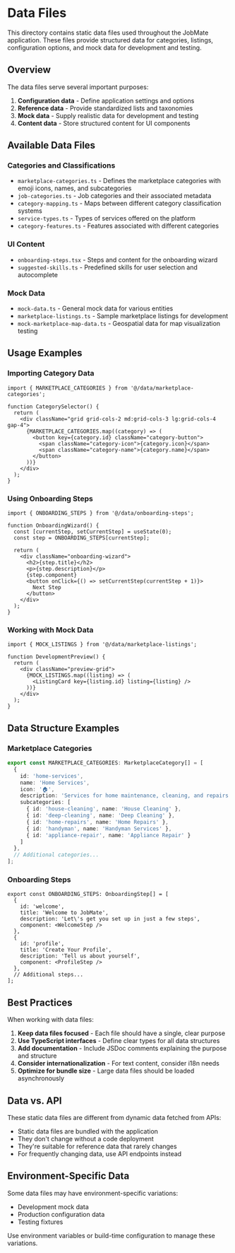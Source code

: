 # Data Files

This directory contains static data files used throughout the JobMate application. These files provide structured data for categories, listings, configuration options, and mock data for development and testing.

## Overview

The data files serve several important purposes:

1. **Configuration data** - Define application settings and options
2. **Reference data** - Provide standardized lists and taxonomies
3. **Mock data** - Supply realistic data for development and testing
4. **Content data** - Store structured content for UI components

## Available Data Files

### Categories and Classifications

- `marketplace-categories.ts` - Defines the marketplace categories with emoji icons, names, and subcategories
- `job-categories.ts` - Job categories and their associated metadata
- `category-mapping.ts` - Maps between different category classification systems
- `service-types.ts` - Types of services offered on the platform
- `category-features.ts` - Features associated with different categories

### UI Content

- `onboarding-steps.tsx` - Steps and content for the onboarding wizard
- `suggested-skills.ts` - Predefined skills for user selection and autocomplete

### Mock Data

- `mock-data.ts` - General mock data for various entities
- `marketplace-listings.ts` - Sample marketplace listings for development
- `mock-marketplace-map-data.ts` - Geospatial data for map visualization testing

## Usage Examples

### Importing Category Data

```tsx
import { MARKETPLACE_CATEGORIES } from '@/data/marketplace-categories';

function CategorySelector() {
  return (
    <div className="grid grid-cols-2 md:grid-cols-3 lg:grid-cols-4 gap-4">
      {MARKETPLACE_CATEGORIES.map((category) => (
        <button key={category.id} className="category-button">
          <span className="category-icon">{category.icon}</span>
          <span className="category-name">{category.name}</span>
        </button>
      ))}
    </div>
  );
}
```

### Using Onboarding Steps

```tsx
import { ONBOARDING_STEPS } from '@/data/onboarding-steps';

function OnboardingWizard() {
  const [currentStep, setCurrentStep] = useState(0);
  const step = ONBOARDING_STEPS[currentStep];
  
  return (
    <div className="onboarding-wizard">
      <h2>{step.title}</h2>
      <p>{step.description}</p>
      {step.component}
      <button onClick={() => setCurrentStep(currentStep + 1)}>
        Next Step
      </button>
    </div>
  );
}
```

### Working with Mock Data

```tsx
import { MOCK_LISTINGS } from '@/data/marketplace-listings';

function DevelopmentPreview() {
  return (
    <div className="preview-grid">
      {MOCK_LISTINGS.map((listing) => (
        <ListingCard key={listing.id} listing={listing} />
      ))}
    </div>
  );
}
```

## Data Structure Examples

### Marketplace Categories

```typescript
export const MARKETPLACE_CATEGORIES: MarketplaceCategory[] = [
  {
    id: 'home-services',
    name: 'Home Services',
    icon: '🏠',
    description: 'Services for home maintenance, cleaning, and repairs',
    subcategories: [
      { id: 'house-cleaning', name: 'House Cleaning' },
      { id: 'deep-cleaning', name: 'Deep Cleaning' },
      { id: 'home-repairs', name: 'Home Repairs' },
      { id: 'handyman', name: 'Handyman Services' },
      { id: 'appliance-repair', name: 'Appliance Repair' }
    ]
  },
  // Additional categories...
];
```

### Onboarding Steps

```tsx
export const ONBOARDING_STEPS: OnboardingStep[] = [
  {
    id: 'welcome',
    title: 'Welcome to JobMate',
    description: 'Let\'s get you set up in just a few steps',
    component: <WelcomeStep />
  },
  {
    id: 'profile',
    title: 'Create Your Profile',
    description: 'Tell us about yourself',
    component: <ProfileStep />
  },
  // Additional steps...
];
```

## Best Practices

When working with data files:

1. **Keep data files focused** - Each file should have a single, clear purpose
2. **Use TypeScript interfaces** - Define clear types for all data structures
3. **Add documentation** - Include JSDoc comments explaining the purpose and structure
4. **Consider internationalization** - For text content, consider i18n needs
5. **Optimize for bundle size** - Large data files should be loaded asynchronously

## Data vs. API

These static data files are different from dynamic data fetched from APIs:

- Static data files are bundled with the application
- They don't change without a code deployment
- They're suitable for reference data that rarely changes
- For frequently changing data, use API endpoints instead

## Environment-Specific Data

Some data files may have environment-specific variations:

- Development mock data
- Production configuration data
- Testing fixtures

Use environment variables or build-time configuration to manage these variations.
